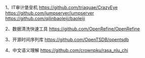 1、IT审计堡垒机 
    https://github.com/triaquae/CrazyEye
	https://github.com/jumpserver/jumpserver
	https://github.com/qilinbaoleiji/baoleiji

2、数据清洗快速工具
	https://github.com/OpenRefine/OpenRefine
	
3、开源时间序列库
	https://github.com/OpenTSDB/opentsdb

4、中文语义理解
https://github.com/crownpku/rasa_nlu_chi
	